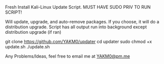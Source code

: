 Fresh Install Kali-Linux Update Script.
MUST HAVE SUDO PRIV TO RUN SCRIPT!

Will update, upgrade, and auto-remove packages.
If you choose, it will do a distribution upgrade.
Script has all output run into background except distribution upgrade (if ran)

git clone https://github.com/YAKM0/updater
cd updater
sudo chmod +x update.sh
./update.sh

Any Problems/Ideas, feel free to email me at YAKM0@pm.me
